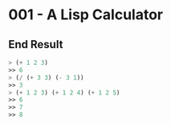 # 001 - A Lisp Calculator

## End Result

```scheme
> (+ 1 2 3)
>> 6
> (/ (+ 3 3) (- 3 1))
>> 3
> (+ 1 2 3) (+ 1 2 4) (+ 1 2 5)
>> 6
>> 7
>> 8
```
